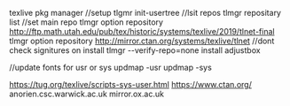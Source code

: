 texlive pkg manager
    //setup
    tlgmr init-usertree
    //lsit repos
    tlmgr repositary list
    //set main repo
    tlmgr option repository http://ftp.math.utah.edu/pub/tex/historic/systems/texlive/2019/tlnet-final
    tlmgr option repository http://mirror.ctan.org/systems/texlive/tlnet
    //dont check signitures on install
    tlmgr --verify-repo=none install adjustbox

//update fonts for usr or sys
    updmap -usr
    updmap -sys


https://tug.org/texlive/scripts-sys-user.html
https://www.ctan.org/
    anorien.csc.warwick.ac.uk
    mirror.ox.ac.uk
